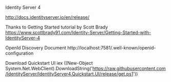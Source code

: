 Identity Server 4

http://docs.identityserver.io/en/release/

Thanks to Getting Started tutorial by Scott Brady
https://www.scottbrady91.com/Identity-Server/Getting-Started-with-IdentityServer-4

OpenId Discovery Document http://localhost:7581/.well-known/openid-configuration


Download Quickstart UI
iex ((New-Object System.Net.WebClient).DownloadString('https://raw.githubusercontent.com/IdentityServer/IdentityServer4.Quickstart.UI/release/get.ps1'))

